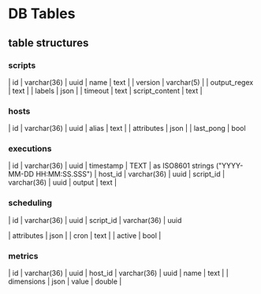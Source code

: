 # DB Tables

## table structures

### scripts

| id | varchar(36) | uuid
| name | text |
| version | varchar(5) |
| output_regex | text |
| labels | json |
| timeout | text
| script_content | text |

### hosts

| id | varchar(36) | uuid
| alias | text |
| attributes | json |
| last_pong | bool

### executions

| id | varchar(36) | uuid
| timestamp | TEXT | as ISO8601 strings ("YYYY-MM-DD HH:MM:SS.SSS")
| host_id | varchar(36) | uuid
| script_id | varchar(36) | uuid
| output | text |

### scheduling

| id | varchar(36) | uuid
| script_id | varchar(36) | uuid
<!-- run on host with attribute (label) xxx -->
| attributes | json |
| cron | text |
| active | bool |

### metrics

| id | varchar(36) | uuid
| host_id | varchar(36) | uuid
| name | text |
| dimensions | json
| value | double |
